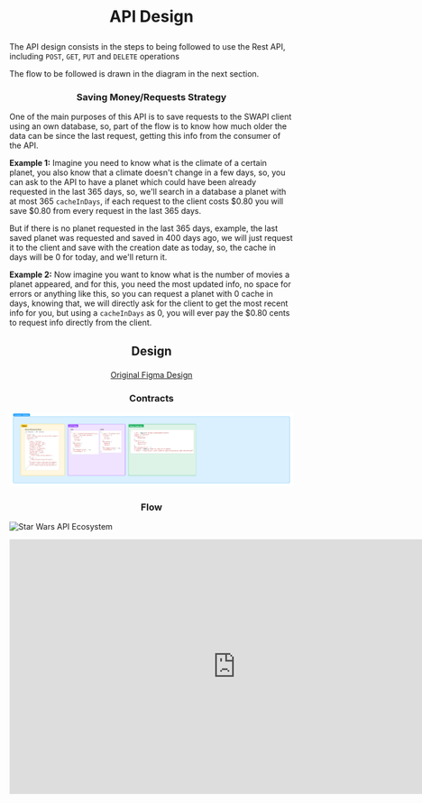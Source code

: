 # <p align="center"> API Design </p>

The API design consists in the steps to being followed to use the Rest API, including `POST`, `GET`, `PUT` and `DELETE` operations

The flow to be followed is drawn in the diagram in the next section.

### <p align="center"> Saving Money/Requests Strategy </p>

One of the main purposes of this API is to save requests to the SWAPI client using an own database, so, part of the flow is to know how much older the data can be since the last request, getting this info from the consumer of the API.

**Example 1:** Imagine you need to know what is the climate of a certain planet, you also know that a climate doesn't change in a few days, so, you can ask to the API to have a planet which could have been already requested in the last 365 days, so, we'll search in a database a planet with at most 365 `cacheInDays`, if each request to the client costs $0.80 you will save $0.80 from every request in the last 365 days.

But if there is no planet requested in the last 365 days, example, the last saved planet was requested and saved in 400 days ago, we will just request it to the client and save with the creation date as today, so, the cache in days will be 0 for today, and we'll return it.

**Example 2:** Now imagine you want to know what is the number of movies a planet appeared, and for this, you need the most updated info, no space for errors or anything like this, so you can request a planet with 0 cache in days, knowing that, we will directly ask for the client to get the most recent info for you, but using a `cacheInDays` as 0, you will ever pay the $0.80 cents to request info directly from the client.

## <p align="center"> Design </p>

<p align="center"> <a href="https://www.figma.com/file/MZIkN6HRJLCbxZXgIxJ08B/Star-Wars-API?node-id=0%3A1" target="_blank"> Original Figma Design </a></p>

### <p align="center"> Contracts </p>
![Star Wars API Ecosystem](../../img/planets/constracts.jpg)


### <p align="center"> Flow </p>
![Star Wars API Ecosystem](../../img/planets/list.jpg)

<iframe style="border: 1px solid rgba(0, 0, 0, 0.1);" width="800" height="450" src="https://www.figma.com/embed?embed_host=share&url=https%3A%2F%2Fwww.figma.com%2Ffile%2FMZIkN6HRJLCbxZXgIxJ08B%2FStar-Wars-API%3Fnode-id%3D0%253A1" allowfullscreen></iframe>